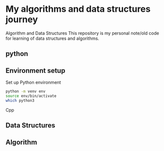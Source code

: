 # My algorithms and data structures journey

Algorithm and Data Structures
This repository is my personal note/old code for learning of data structures and algorithms.


## python
## Environment setup

Set up Python environment 

```bash
python -m venv env
source env/bin/activate
which python3
```
Cpp
## Data Structures

## Algorithm


